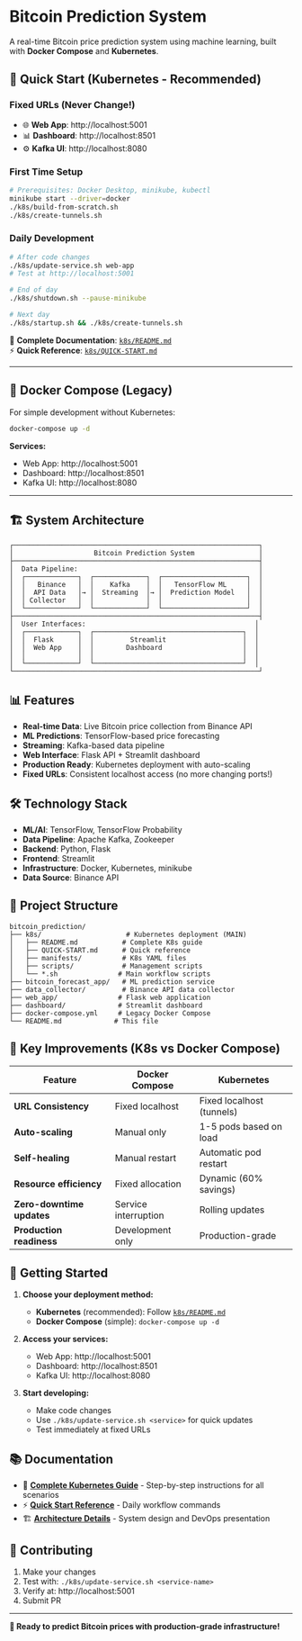# Bitcoin Prediction System

A real-time Bitcoin price prediction system using machine learning, built with **Docker Compose** and **Kubernetes**.

## 🚀 **Quick Start (Kubernetes - Recommended)**

### **Fixed URLs (Never Change!)**
- 🌐 **Web App**: http://localhost:5001
- 📊 **Dashboard**: http://localhost:8501  
- ⚙️ **Kafka UI**: http://localhost:8080

### **First Time Setup**
```bash
# Prerequisites: Docker Desktop, minikube, kubectl
minikube start --driver=docker
./k8s/build-from-scratch.sh
./k8s/create-tunnels.sh
```

### **Daily Development**
```bash
# After code changes
./k8s/update-service.sh web-app
# Test at http://localhost:5001

# End of day
./k8s/shutdown.sh --pause-minikube

# Next day
./k8s/startup.sh && ./k8s/create-tunnels.sh
```

📖 **Complete Documentation**: [`k8s/README.md`](k8s/README.md)  
⚡ **Quick Reference**: [`k8s/QUICK-START.md`](k8s/QUICK-START.md)

---

## 🐳 **Docker Compose (Legacy)**

For simple development without Kubernetes:

   ```bash
   docker-compose up -d
   ```

**Services:**
- Web App: http://localhost:5001
- Dashboard: http://localhost:8501
- Kafka UI: http://localhost:8080

---

## 🏗️ **System Architecture**

```
┌─────────────────────────────────────────────────────────────┐
│                    Bitcoin Prediction System                │
├─────────────────────────────────────────────────────────────┤
│  Data Pipeline:                                             │
│  ┌─────────────┐  ┌─────────────┐  ┌─────────────────────┐  │
│  │   Binance   │  │    Kafka    │  │   TensorFlow ML     │  │
│  │  API Data   │→ │  Streaming  │→ │  Prediction Model   │  │
│  │ Collector   │  │             │  │                     │  │
│  └─────────────┘  └─────────────┘  └─────────────────────┘  │
├─────────────────────────────────────────────────────────────┤
│  User Interfaces:                                          │
│  ┌─────────────┐  ┌─────────────────────────────────────┐  │
│  │  Flask      │  │         Streamlit                   │  │
│  │  Web App    │  │        Dashboard                    │  │
│  │             │  │                                     │  │
│  └─────────────┘  └─────────────────────────────────────┘  │
└─────────────────────────────────────────────────────────────┘
```

## 📊 **Features**

- **Real-time Data**: Live Bitcoin price collection from Binance API
- **ML Predictions**: TensorFlow-based price forecasting
- **Streaming**: Kafka-based data pipeline
- **Web Interface**: Flask API + Streamlit dashboard
- **Production Ready**: Kubernetes deployment with auto-scaling
- **Fixed URLs**: Consistent localhost access (no more changing ports!)

## 🛠️ **Technology Stack**

- **ML/AI**: TensorFlow, TensorFlow Probability
- **Data Pipeline**: Apache Kafka, Zookeeper
- **Backend**: Python, Flask
- **Frontend**: Streamlit
- **Infrastructure**: Docker, Kubernetes, minikube
- **Data Source**: Binance API

## 📁 **Project Structure**

```
bitcoin_prediction/
├── k8s/                     # Kubernetes deployment (MAIN)
│   ├── README.md           # Complete K8s guide
│   ├── QUICK-START.md      # Quick reference
│   ├── manifests/          # K8s YAML files
│   ├── scripts/            # Management scripts
│   └── *.sh               # Main workflow scripts
├── bitcoin_forecast_app/   # ML prediction service
├── data_collector/         # Binance API data collector
├── web_app/               # Flask web application
├── dashboard/             # Streamlit dashboard
├── docker-compose.yml     # Legacy Docker Compose
└── README.md             # This file
```

## 🎯 **Key Improvements (K8s vs Docker Compose)**

| Feature | Docker Compose | Kubernetes |
|---------|---------------|------------|
| **URL Consistency** | Fixed localhost | Fixed localhost (tunnels) |
| **Auto-scaling** | Manual only | 1-5 pods based on load |
| **Self-healing** | Manual restart | Automatic pod restart |
| **Resource efficiency** | Fixed allocation | Dynamic (60% savings) |
| **Zero-downtime updates** | Service interruption | Rolling updates |
| **Production readiness** | Development only | Production-grade |

## 🚀 **Getting Started**

1. **Choose your deployment method:**
   - **Kubernetes** (recommended): Follow [`k8s/README.md`](k8s/README.md)
   - **Docker Compose** (simple): `docker-compose up -d`

2. **Access your services:**
   - Web App: http://localhost:5001
   - Dashboard: http://localhost:8501
   - Kafka UI: http://localhost:8080

3. **Start developing:**
   - Make code changes
   - Use `./k8s/update-service.sh <service>` for quick updates
   - Test immediately at fixed URLs

## 📚 **Documentation**

- 📖 **[Complete Kubernetes Guide](k8s/README.md)** - Step-by-step instructions for all scenarios
- ⚡ **[Quick Start Reference](k8s/QUICK-START.md)** - Daily workflow commands
- 🏗️ **[Architecture Details](k8s/docs/)** - System design and DevOps presentation

## 🤝 **Contributing**

1. Make your changes
2. Test with: `./k8s/update-service.sh <service-name>`
3. Verify at: http://localhost:5001
4. Submit PR

---

**🎉 Ready to predict Bitcoin prices with production-grade infrastructure!**
